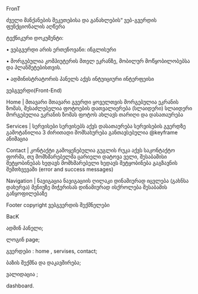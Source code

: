 FronT 

ძველი მანქანების შეკეთებისა და განახლების“ ვებ-გვერდის ფუნქციონალის აღწერა

ტექნიკური დოკუმენტი:

•	ვებგვერდი არის ერთენოვანი: ინგლისური

•	მორგებულია კომპიუტერის მთელ ეკრანზე, მობილურ მოწყობილობებსა და პლანშეტებისთვის.

•	ადმინისტრატორის პანელს აქვს ინტუიციური ინტერფეისი

ვებგვერდი(Front-End)

Home | მთავარი მთავარი გვერდი ყოველთვის მორგებულია ეკრანის ზომას, შესაძლებელია ფოტოების დათვალიერება (სლაიდერი) სლაიდერი მორგებულია ეკრანის ზომას ფოტოს ახლავს თარიღი და დასათაურება

Services | სერვისები სერვისებს აქვს დასათაურება სერვისების გვერდზე გამოტანილია 3 ძირითადი მომსახურება განთავსებულია @keyframe ანიმაცია

Contact | კონტაქტი გამოყენებულია გუგლის რუკა აქვს საკონტაქტო ფორმა, თუ მომხმარებელმა ცარიელი დატოვა ველი, შესაბამისი შეტყობინებას ხედავს მომხმარებელი ხედავს შეტყობინება გაგზავნის შემთხვევაში (error and success messages)

Navigation | ნავიგაცია ნავიგაციის ღილაკი დინამიურად იცვლება (გახნსა დახურვა) მენიუზე მიჭერისას დინამიურად ისქროლება შესაბამის განყოფილებაზე

Footer copyright ვებგვერდის შექმნელები

BacK

ადმინ პანელი;

ლოგინ page;

გვერდები : home , servises, contact;


ბაზის შექმნა და  დაკავშირება;

ვალიდაცია ;

dashboard.
